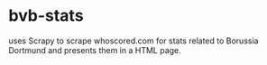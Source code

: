 # bvb-stats
uses Scrapy to scrape whoscored.com for stats related to Borussia Dortmund and presents them in a HTML page.

